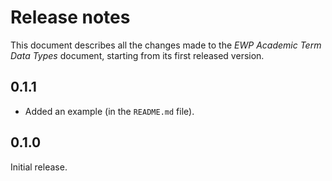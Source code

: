 Release notes
=============

This document describes all the changes made to the *EWP Academic Term Data
Types* document, starting from its first released version.


0.1.1
-----

* Added an example (in the `README.md` file).


0.1.0
-----

Initial release.

